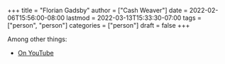+++
title = "Florian Gadsby"
author = ["Cash Weaver"]
date = 2022-02-06T15:56:00-08:00
lastmod = 2022-03-13T15:33:30-07:00
tags = ["person", "person"]
categories = ["person"]
draft = false
+++

Among other things:

-   [On YouTube](https://www.youtube.com/c/FlorianGadsbyCeramics)
